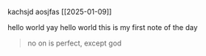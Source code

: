 
kachsjd
aosjfas
[[2025-01-09]]

hello world
yay hello world this is my first note of the day


> no on is perfect, except god
>



